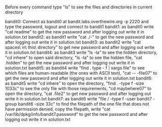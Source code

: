 Before every command type "ls" to see the files and directories in current directory

bandit0: Connect as bandit0 at bandit.labs.overthewire.org -p 2220 and type the password, logout and connect to bandit1
bandit1: as bandit0 write "cat readme" to get the new password and after logging out write it in solution.txt
bandit2: as bandit1 write "cat ./-" to get the new password and after logging out write it in solution.txt
bandit3: as bandit2 write "cat spaces\ in\ this\ directory" to get new password and after logging out write it in solution.txt
bandit4: as bandit3 write "ls -la" to see the hidden directory, "cd inhere" to open said directory, "ls -la" to see the hidden file, "cat .hidden" to get the new password and after logging out write it in solution.txt
bandit5: as bandit4 write "find . type - f | xargs file" to see which files are human-readable (the ones with ASCII text), "cat -- -file07" to get the new password and after logging out write it in solution.txt
bandit6: as bandit5 write "cd inhere" to open the directory, "find . -type f -size 1033c" to see the only file with those requirements, "cd maybehere07" to open the directory, "cat .file2" to get new password and after logging out write it in solution.txt
bandit7: as bandit6 write "file / -type f -user bandit7 -group bandit6 -size 33c" to find the filepath of the one file that does not have permission denied, copy the filepath, write "cat /var/lib/dpkg/info/bandit7.password" to get the new password and after logging out write it in solution.txt
